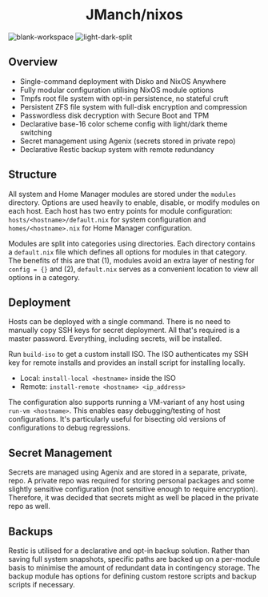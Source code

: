 <h1 align="center">JManch/nixos</h1>

![blank-workspace](https://github.com/JManch/nixos/assets/61563764/88951964-f6aa-48b6-889b-48fa1a7d3e00)
![light-dark-split](https://github.com/JManch/nixos/assets/61563764/aa32d9df-42f8-4d39-a02b-653b40d03f4f)

## Overview

- Single-command deployment with Disko and NixOS Anywhere
- Fully modular configuration utilising NixOS module options
- Tmpfs root file system with opt-in persistence, no stateful cruft
- Persistent ZFS file system with full-disk encryption and compression
- Passwordless disk decryption with Secure Boot and TPM
- Declarative base-16 color scheme config with light/dark theme switching
- Secret management using Agenix (secrets stored in private repo)
- Declarative Restic backup system with remote redundancy

## Structure

All system and Home Manager modules are stored under the `modules` directory.
Options are used heavily to enable, disable, or modify modules on each host.
Each host has two entry points for module configuration:
`hosts/<hostname>/default.nix` for system configuration and
`homes/<hostname>.nix` for Home Manager configuration.

Modules are split into categories using directories. Each directory contains a
`default.nix` file which defines all options for modules in that category. The
benefits of this are that (1), modules avoid an extra layer of nesting for
`config = {}` and (2), `default.nix` serves as a convenient location to view
all options in a category.

## Deployment

Hosts can be deployed with a single command. There is no need to manually copy
SSH keys for secret deployment. All that's required is a master password.
Everything, including secrets, will be installed.

Run `build-iso` to get a custom install ISO. The ISO authenticates my SSH key
for remote installs and provides an install script for installing locally.
- Local: `install-local <hostname>` inside the ISO
- Remote: `install-remote <hostname> <ip_address>`

The configuration also supports running a VM-variant of any host using `run-vm
<hostname>`. This enables easy debugging/testing of host configurations. It's
particularly useful for bisecting old versions of configurations to debug
regressions.

## Secret Management

Secrets are managed using Agenix and are stored in a separate, private, repo. A
private repo was required for storing personal packages and some slightly
sensitive configuration (not sensitive enough to require encryption).
Therefore, it was decided that secrets might as well be placed in the private
repo as well.

## Backups

Restic is utilised for a declarative and opt-in backup solution. Rather than
saving full system snapshots, specific paths are backed up on a per-module
basis to minimise the amount of redundant data in contingency storage. The
backup module has options for defining custom restore scripts and backup
scripts if necessary.
